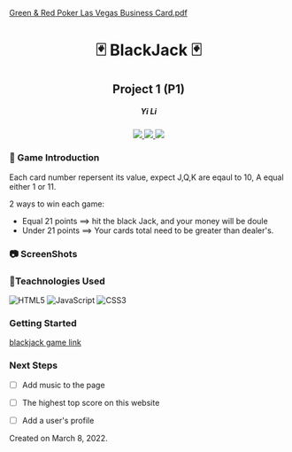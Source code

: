 <p align="center">

[Green & Red Poker Las Vegas Business Card.pdf](https://github.com/iam-yi/blackjack/files/8448595/Green.Red.Poker.Las.Vegas.Business.Card.pdf)

<p>

<div align="center">

#  :black_joker: BlackJack  :black_joker:
## Project 1  (P1) 
<h5>Yi Li</h5>
<a href="https://msyili.com" target="_blank">
    <img src="https://img.shields.io/badge/-Portfolio:_user.github.io-darkgreen?style=flat&logo=medium"/>
</a>
<a href="https://www.linkedin.com/in/msyili/" target="_blank">
    <img src="https://img.shields.io/badge/-linkedin.com/in/user-blue?style=flat&``logo=Linkedin&logoColor=white">
 </a> 
<a href="mailto:user@gmail.com" target="_blank">
    <img src="https://img.shields.io/badge/-user@gmail.com-c14438?style=flat&logo=Gmail&``logoColor=white">
</a>

</div>


### :memo: Game Introduction  
Each card number repersent its value, expect J,Q,K are eqaul to 10, A equal either 1 or 11.

 2 ways to win each game:  
* Equal 21 points ==> hit the black Jack, and your money will be doule
* Under 21 points ==> Your cards total need to be greater than dealer's. 


### :camera: ScreenShots

### :wrench:Teachnologies Used
![HTML5](https://img.shields.io/badge/-HTML5-333?style=flat&logo=html5)
![JavaScript](https://img.shields.io/badge/-JavaScript-333?style=flat&logo=javascript) 
![CSS3](https://img.shields.io/badge/-CSS-333?style=flat&logo=css3)

### Getting Started
[blackjack game link](https://www.example.com)
### Next Steps
- [ ] Add music to the page

- [ ] The highest top score on this website 

- [ ] Add a user's profile  


Created on March 8, 2022. 


